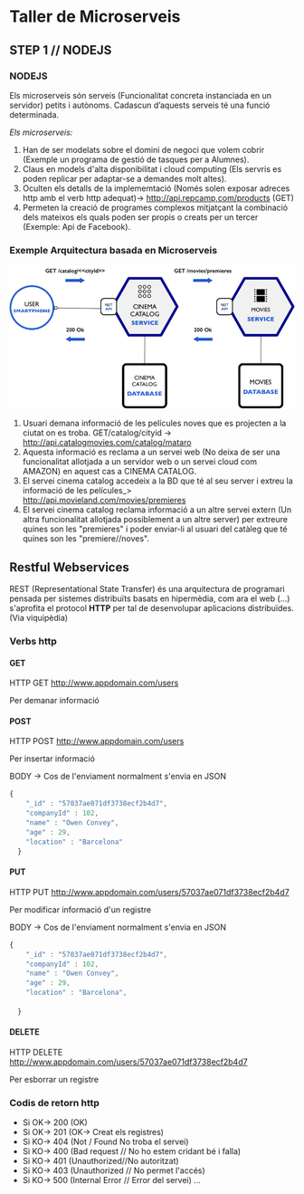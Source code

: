 # Taller de Microserveis
## STEP 1 // NODEJS

### NODEJS
Els microserveis són serveis (Funcionalitat concreta instanciada en un servidor) petits i autònoms. Cadascun d’aquests serveis té una funció determinada.

*Els microserveis:*
1. Han de ser modelats sobre el domini de negoci que volem cobrir (Exemple un programa de gestió de tasques per a Alumnes).
2. Claus en models d'alta disponibilitat i cloud computing (Els servris es poden replicar per adaptar-se a demandes molt altes).
3. Oculten els detalls de la implememtació (Només solen exposar adreces http amb el verb http adequat)-> http://api.repcamp,com/products (GET)
4. Permeten la creació de programes complexos mitjatçant la combinació dels mateixos els quals poden ser propis o creats per un tercer (Exemple: Api de Facebook).

### Exemple Arquitectura basada en Microserveis
![Exemple Arquitectura Microserveis](https://github.com/manel2r/taller-microservices/blob/master/resources/example2.png)

1. Usuari demana informació de les películes noves que es projecten a la ciutat on es troba. GET/catalog/cityid -> http://api.catalogmovies.com/catalog/mataro
2. Aquesta informació es reclama a un servei web (No deixa de ser una funcionalitat allotjada a un servidor web o un servei cloud com AMAZON) en aquest cas a CINEMA CATALOG.
3. El servei cinema catalog accedeix a la BD que té al seu server i extreu la informació de les películes_> http://api.movieland.com/movies/premieres
4. El servei cinema catalog reclama informació a un altre servei extern (Un altra funcionalitat allotjada possiblement a un altre server) per extreure quines son les "premieres" i poder enviar-li al usuari del catàleg que té quines son les "premiere//noves".

## Restful Webservices
REST (Representational State Transfer) és una arquitectura de programari pensada per sistemes distribuïts basats en hipermèdia, com ara el web (...) s'aprofita el protocol **HTTP** per tal de desenvolupar aplicacions distribuïdes. (Via viquipèdia)

### Verbs http
#### GET

HTTP GET http://www.appdomain.com/users

Per demanar informació


#### POST
HTTP POST http://www.appdomain.com/users

Per insertar informació

BODY -> Cos de l'enviament normalment s'envia en JSON

```javascript
{
    "_id" : "57037ae071df3738ecf2b4d7",
    "companyId" : 102,
    "name" : "Owen Convey",
    "age" : 29,
    "location" : "Barcelona"
  }
```

#### PUT
HTTP PUT http://www.appdomain.com/users/57037ae071df3738ecf2b4d7

Per modificar informació d'un registre

BODY -> Cos de l'enviament normalment s'envia en JSON

```javascript
{
    "_id" : "57037ae071df3738ecf2b4d7",
    "companyId" : 102,
    "name" : "Owen Convey",
    "age" : 29,
    "location" : "Barcelona",

  }
```

#### DELETE
HTTP DELETE http://www.appdomain.com/users/57037ae071df3738ecf2b4d7

Per esborrar un registre



### Codis de retorn http

* Si OK-> 200 (OK)
* Si OK-> 201 (OK-> Creat els registres)
* Si KO-> 404 (Not / Found No troba el servei)
* Si KO-> 400 (Bad request // No ho estem cridant bé i falla)
* Si KO-> 401 (Unauthorized//No autoritzat)
* Si KO-> 403 (Unauthorized // No permet l'accés)
* Si KO-> 500 (Internal Error // Error del servei)
...
